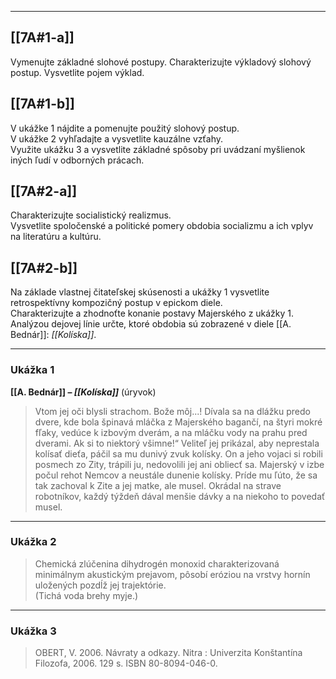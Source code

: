 
---

## [[7A#1-a]]  
Vymenujte základné slohové postupy. Charakterizujte výkladový slohový postup. Vysvetlite pojem výklad.

## [[7A#1-b]]  
V ukážke 1 nájdite a pomenujte použitý slohový postup.  
V ukážke 2 vyhľadajte a vysvetlite kauzálne vzťahy.  
Využite ukážku 3 a vysvetlite základné spôsoby pri uvádzaní myšlienok iných ľudí v odborných prácach.

## [[7A#2-a]]  
Charakterizujte socialistický realizmus.  
Vysvetlite spoločenské a politické pomery obdobia socializmu a ich vplyv na literatúru a kultúru.

## [[7A#2-b]]  
Na základe vlastnej čitateľskej skúsenosti a ukážky 1 vysvetlite retrospektívny kompozičný postup v epickom diele.  
Charakterizujte a zhodnoťte konanie postavy Majerského z ukážky 1.  
Analýzou dejovej línie určte, ktoré obdobia sú zobrazené v diele [[A. Bednár]]: *[[Kolíska]]*.

---

### Ukážka 1  
**[[A. Bednár]] – *[[Kolíska]]*** (úryvok)

> Vtom jej oči blysli strachom. Bože môj...! Dívala sa na dlážku predo dvere, kde bola špinavá mláčka z Majerského bagančí, na štyri mokré fľaky, vedúce k izbovým dverám, a na mláčku vody na prahu pred dverami. Ak si to niektorý všimne!“  Veliteľ jej prikázal, aby neprestala kolísať dieťa, páčil sa mu dunivý zvuk kolísky. On a jeho vojaci si robili posmech zo Zity, trápili ju, nedovolili jej ani obliecť sa. Majerský v izbe počul rehot Nemcov a neustále dunenie kolísky. Príde mu ľúto, že sa tak zachoval k Zite a jej matke, ale musel. Okrádal na strave robotníkov, každý týždeň dával menšie dávky a na niekoho to povedať musel.

---

### Ukážka 2  

> Chemická zlúčenina dihydrogén monoxid charakterizovaná minimálnym akustickým prejavom, pôsobí eróziou na vrstvy hornín uložených pozdĺž jej trajektórie.  
> (Tichá voda brehy myje.)

---

### Ukážka 3  

> OBERT, V. 2006. Návraty a odkazy. Nitra : Univerzita Konštantína Filozofa, 2006. 129 s. ISBN 80-8094-046-0.
